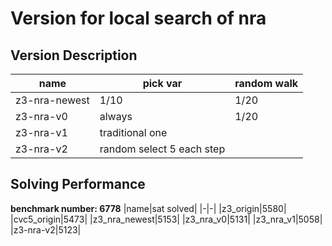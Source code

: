 # Version for local search of nra

## Version Description
|name|pick var| random walk|
|-|-|-|
|z3-nra-newest|1/10|1/20|
|z3-nra-v0|always|1/20|
|z3-nra-v1| traditional one|
|z3-nra-v2| random select 5 each step |

## Solving Performance
**benchmark number: 6778**
|name|sat solved|
|-|-|
|z3_origin|5580|
|cvc5_origin|5473|
|z3_nra_newest|5153|
|z3_nra_v0|5131|
|z3_nra_v1|5058|
|z3-nra-v2|5123|